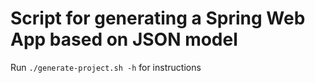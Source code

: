 # Script for generating a Spring Web App based on JSON model


Run `./generate-project.sh -h` for instructions

